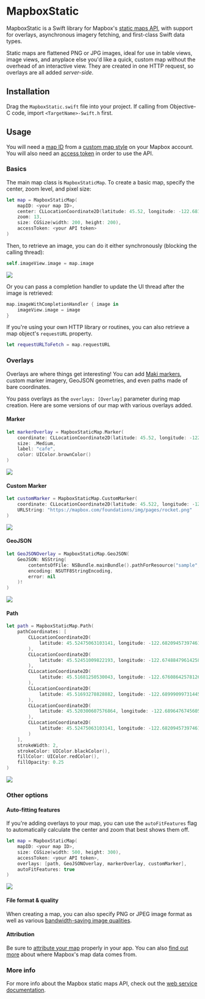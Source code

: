# MapboxStatic

MapboxStatic is a Swift library for Mapbox's [static maps API](https://www.mapbox.com/developers/api/static/), with support for overlays, asynchronous imagery fetching, and first-class Swift data types. 

Static maps are flattened PNG or JPG images, ideal for use in table views, image views, and anyplace else you'd like a quick, custom map without the overhead of an interactive view. They are created in one HTTP request, so overlays are all added *server-side*. 

## Installation 

Drag the `MapboxStatic.swift` file into your project. If calling from Objective-C code, import `<TargetName>-Swift.h` first. 

## Usage

You will need a [map ID](https://www.mapbox.com/foundations/glossary/#mapid) from a [custom map style](https://www.mapbox.com/foundations/customizing-the-map) on your Mapbox account. You will also need an [access token](https://www.mapbox.com/developers/api/#access-tokens) in order to use the API. 

### Basics

The main map class is `MapboxStaticMap`. To create a basic map, specify the center, zoom level, and pixel size: 

```swift
let map = MapboxStaticMap(
    mapID: <your map ID>,
    center: CLLocationCoordinate2D(latitude: 45.52, longitude: -122.681944),
    zoom: 13,
    size: CGSize(width: 200, height: 200),
    accessToken: <your API token>
)
```

Then, to retrieve an image, you can do it either synchronously (blocking the calling thread): 

```swift
self.imageView.image = map.image
```

![](./screenshots/map.png)

Or you can pass a completion handler to update the UI thread after the image is retrieved: 

```swift
map.imageWithCompletionHandler { image in
    imageView.image = image
}
```

If you're using your own HTTP library or routines, you can also retrieve a map object's `requestURL` property. 

```swift
let requestURLToFetch = map.requestURL
```

### Overlays

Overlays are where things get interesting! You can add [Maki markers](https://www.mapbox.com/maki/), custom marker imagery, GeoJSON geometries, and even paths made of bare coordinates. 

You pass overlays as the `overlays: [Overlay]` parameter during map creation. Here are some versions of our map with various overlays added. 

#### Marker

```swift
let markerOverlay = MapboxStaticMap.Marker(
    coordinate: CLLocationCoordinate2D(latitude: 45.52, longitude: -122.681944),
    size: .Medium,
    label: "cafe",
    color: UIColor.brownColor()
)
```

![](./screenshots/marker.png)

#### Custom Marker

```swift
let customMarker = MapboxStaticMap.CustomMarker(
    coordinate: CLLocationCoordinate2D(latitude: 45.522, longitude: -122.69),
    URLString: "https://mapbox.com/foundations/img/pages/rocket.png"
)
```

![](./screenshots/custom.png)

#### GeoJSON

```swift
let GeoJSONOverlay = MapboxStaticMap.GeoJSON(
    GeoJSON: NSString(
        contentsOfFile: NSBundle.mainBundle().pathForResource("sample", ofType: "geojson")!,
        encoding: NSUTF8StringEncoding,
        error: nil
    )!
)
```

![](./screenshots/geojson.png)

#### Path

```swift
let path = MapboxStaticMap.Path(
    pathCoordinates: [
        CLLocationCoordinate2D(
            latitude: 45.52475063103141, longitude: -122.68209457397461
        ),
        CLLocationCoordinate2D(
            latitude: 45.52451009822193, longitude: -122.67488479614258
        ),
        CLLocationCoordinate2D(
            latitude: 45.51681250530043, longitude: -122.67608642578126
        ),
        CLLocationCoordinate2D(
            latitude: 45.51693278828882, longitude: -122.68999099731445
        ),
        CLLocationCoordinate2D(
            latitude: 45.520300607576864, longitude: -122.68964767456055
        ),
        CLLocationCoordinate2D(
            latitude: 45.52475063103141, longitude: -122.68209457397461
        )
    ],
    strokeWidth: 2,
    strokeColor: UIColor.blackColor(),
    fillColor: UIColor.redColor(),
    fillOpacity: 0.25
)
```

![](./screenshots/path.png)

### Other options

#### Auto-fitting features

If you're adding overlays to your map, you can use the `autoFitFeatures` flag to automatically calculate the center and zoom that best shows them off. 

```swift
let map = MapboxStaticMap(
    mapID: <your map ID>,
    size: CGSize(width: 500, height: 300),
    accessToken: <your API token>,
    overlays: [path, GeoJSONOverlay, markerOverlay, customMarker],
    autoFitFeatures: true
)
```

![](screenshots/autofit.png)

#### File format & quality

When creating a map, you can also specify PNG or JPEG image format as well as various [bandwidth-saving image qualities](https://www.mapbox.com/developers/api/static/#format). 

#### Attribution

Be sure to [attribute your map](https://www.mapbox.com/developers/api/static/#attribution) properly in your app. You can also [find out more](https://www.mapbox.com/about/maps/) about where Mapbox's map data comes from. 

### More info

For more info about the Mapbox static maps API, check out the [web service documentation](https://www.mapbox.com/developers/api/static/). 
